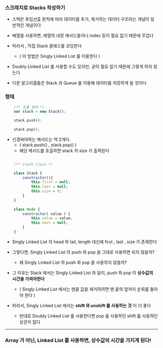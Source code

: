 ### 스크래치로 Stacks 작성하기


- 스택은 후입선출 원칙에 따라 데이터를 추가, 제거하는 데이터 구조라는 개념이 일반적인 개념이다


- 배열을 사용하면, 배열의 내장 메서드들이나 index 등이 필요 없기 때문에 무겁다


- 따라서 , 직접 Stack 클래스를 코딩한다
  - ( 이 방법은 Singly Linked List 를 이용한다 )


- Doubly Linked List 를 사용할 수도 있지만, 굳이 필요 없기 때문에 그렇게 하지 않는다


- 다른 알고리즘들은 Stack 과 Queue 를 이용해 데이터를 저장하게 될 것이다 


### 형태


````javascript
    /** 호출 형태 */    
    var stack = new Stack();

    stack.push();
    
    stack.pop();

````

- 신경써야하는 메서드는 딱 2개다.
  - ( stack.push() , stack.pop() )
  - 해당 메서드를 호출하면 stack 의 size 가 출력된다


````javascript
    
    /** stack class */

    class Stack {
        constructor(){
            this.first = null;
            this.last = null;
            this.size = 0;
        }
    }
    
    class Node {
        constructor( value ) {
            this.value = value;
            this.next = null;
        }
    }
````

- Singly Linked List 의 head 와 tail, length 대신에 first , last , size 가 존재한다


- 그렇다면, Singly Linked List 의 push 와 pop 을 그대로 사용하면 되지 않을까?
  - 왜 Singly Linked List 의 push 와 pop 을 사용하지 않을까?


- 그 이유는 Stack 에서는 Singly Linked List 와 달리, push 와 pop 이 **상수값의 시간을 가져야한다**
  - ( Singly Linked List 에서는 맨끝 값을 제거하려면 맨 끝의 앞까지 순회를 돌아야 한다 )


- 따라서, Singly Linked List 에서는 **shift 와 unshift 를 사용하는 것** 이 더 좋다
  - 반대로 Doubly Linked List 를 사용한다면 pop 을 사용하던 shift 를 사용하던 상관이 없다

---

### Array 가 아닌, Linked List 를 사용하면, 상수값의 시간을 가지게 된다!